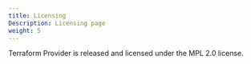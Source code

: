 ```yaml
---
title: Licensing
Description: Licensing page
weight: 5
---
```


Terraform Provider is released and licensed under the MPL 2.0 license. 